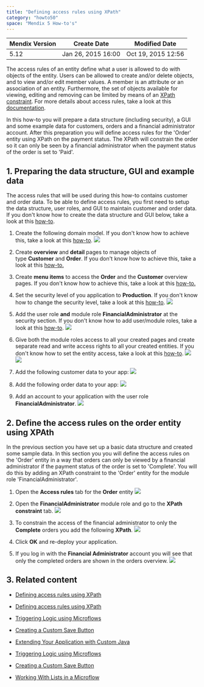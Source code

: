 ```yaml
---
title: "Defining access rules using XPath"
category: "howto50"
space: "Mendix 5 How-to's"
---
```

<table><thead><tr><th class="confluenceTh">Mendix Version</th><th class="confluenceTh">Create Date</th><th colspan="1" class="confluenceTh">Modified Date</th></tr></thead><tbody><tr><td class="confluenceTd">5.12</td><td class="confluenceTd">Jan 26, 2015 16:00</td><td colspan="1" class="confluenceTd">Oct 19, 2015 12:56</td></tr></tbody></table>



The access rules of an entity define what a user is allowed to do with objects of the entity. Users can be allowed to create and/or delete objects, and to view and/or edit member values. A member is an attribute or an association of an entity. Furthermore, the set of objects available for viewing, editing and removing can be limited by means of an [XPath constraint](/refguide5/XPath+Constraints). For more details about access rules, take a look at this [documentation](/refguide5/Access+Rules).

In this how-to you will prepare a data structure (including security), a GUI and some example data for customers, orders and a financial administrator account. After this preparation you will define access rules for the 'Order' entity using XPath on the payment status. The XPath will constrain the order so it can only be seen by a financial administrator when the payment status of the order is set to 'Paid'.



## 1. Preparing the data structure, GUI and example data

The access rules that will be used during this how-to contains customer and order data. To be able to define access rules, you first need to setup the data structure, user roles, and GUI to maintain customer and order data. If you don't know how to create the data structure and GUI below, take a look at this [how-to](Create+and+Deploy+Your+First+App).

1.  Create the following domain model. If you don't know how to achieve this, take a look at this [how-to](Creating+a+basic+data+layer).
    ![](attachments/8785272/8946672.png)
2.  Create **overview** and **detail** pages to manage objects of type **Customer** and **Order**. If you don't know how to achieve this, take a look at this [how-to.](Creating+your+first+two+Overview+and+Detail+pages)
3.  Create **menu items** to access the **Order** and the **Customer** overview pages. If you don't know how to achieve this, take a look at this [how-to.](Setting+Up+the+Navigation+Structure)
4.  Set the security level of you application to **Production**. If you don't know how to change the security level, take a look at this [how-to](Creating+a+secure+app).
    ![](attachments/8785484/8946616.png)

5.  Add the user role **and** module role **FinancialAdministrator** at the security section. If you don't know how to add user/module roles, take a look at this [how-to](Creating+a+secure+app).
    ![](attachments/8785484/8946621.png)

6.  Give both the module roles access to all your created pages and create separate read and write access rights to all your created entities. If you don't know how to set the entity access, take a look at this [how-to](Creating+a+secure+app).
    ![](attachments/8785484/8946710.png)
    ![](attachments/8785484/8946623.png)

7.  Add the following customer data to your app:
    ![](attachments/8785272/8946678.png)

8.  Add the following order data to your app:
    ![](attachments/8785272/8946679.png)

9.  Add an account to your application with the user role **FinancialAdministrator**.
    ![](attachments/8785484/8946624.png)

## 2\. Define the access rules on the order entity using XPAth

In the previous section you have set up a basic data structure and created some sample data. In this section you you will define the access rules on the 'Order' entity in a way that orders can only be viewed by a financial administrator if the payment status of the order is set to 'Complete'. You will do this by adding an XPath constraint to the 'Order' entity for the module role 'FinancialAdministrator'. 

1.  Open the **Access rules** tab for the **Order** entity
    ![](attachments/8785484/8946711.png)

2.  Open the **FinancialAdministrator** module role and go to the **XPath constraint** tab.
    ![](attachments/8785484/8946632.png)

3.  To constrain the access of the financial administrator to only the **Complete** orders you add the following **XPath**.
    ![](attachments/8785484/8946712.png)

4.  Click **OK** and re-deploy your application.
5.  If you log in with the **Financial Administrator** account you will see that only the completed orders are shown in the orders overview.
    ![](attachments/8785484/8946713.png)

## 3\. Related content

*   [Defining access rules using XPath](/howto50/Defining+access+rules+using+XPath)
*   [Defining access rules using XPath](/howto6/Defining+access+rules+using+XPath)
*   [Triggering Logic using Microflows](/howto50/Triggering+Logic+using+Microflows)
*   [Creating a Custom Save Button](/howto50/Creating+a+Custom+Save+Button)
*   [Extending Your Application with Custom Java](/howto50/Extending+Your+Application+with+Custom+Java)

*   [Triggering Logic using Microflows](/howto6/Triggering+Logic+using+Microflows)
*   [Creating a Custom Save Button](/howto6/Creating+a+Custom+Save+Button)
*   [Working With Lists in a Microflow](/howto6/Working+With+Lists+in+a+Microflow)

